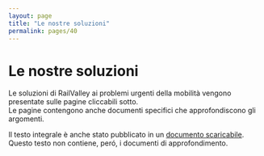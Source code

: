 ```yaml
---
layout: page
title: "Le nostre soluzioni"
permalink: pages/40
---
```


# Le nostre soluzioni

Le soluzioni di RailValley ai problemi urgenti della mobilità vengono presentate sulle pagine cliccabili sotto.  
Le pagine contengono anche documenti specifici che approfondiscono gli argomenti.

Il testo integrale è anche stato pubblicato in un [documento scaricabile](/node/26).  
Questo testo non contiene, peró, i documenti di approfondimento.


